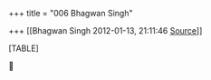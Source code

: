 +++
title = "006 Bhagwan Singh"

+++
[[Bhagwan Singh	2012-01-13, 21:11:46 [Source](https://groups.google.com/g/bvparishat/c/KECU_vvxsfo)]]



[TABLE]



